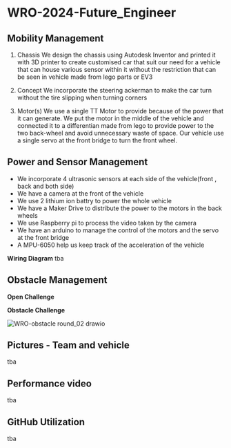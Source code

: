# WRO-2024-Future_Engineer
## Mobility Management
  
1. Chassis
We design the chassis using Autodesk Inventor and printed it with 3D printer
to create customised car that suit our need for a vehicle that can house
various sensor within it without the restriction that can be seen in vehicle
made from lego parts or EV3

3. Concept
We incorporate the steering ackerman to make the car turn without the tire slipping
when turning corners

4. Motor(s)
We use a single TT Motor to provide because of the power that it can
generate. We put the motor in the middle of the vehicle and connected
it to a differentian made from lego to provide power to the two back-wheel
and avoid unnecessary waste of space. Our vehicle use a single servo at the
front bridge to turn the front wheel.

## Power and Sensor Management
- We incorporate 4 ultrasonic sensors at each side of the vehicle(front , back
and both side)
- We have a camera at the front of the vehicle
- We use 2 lithium ion battry to power the whole vehicle
- We have a Maker Drive to distribute the power to the motors in the back wheels
- We use Raspberry pi to process the video taken by the camera
- We have an arduino to manage the control of the motors and the servo at the front
bridge
- A MPU-6050 help us keep track of the acceleration of the vehicle


**Wiring Diagram**
tba

## Obstacle Management
**Open Challenge**

**Obstacle Challenge**

![WRO-obstacle round_02 drawio](https://github.com/24prame/test/assets/171052010/e8ee1627-8017-4cc5-a990-957394a3c871)




## Pictures - Team and vehicle

tba

## Performance video
tba

## GitHub Utilization
tba
